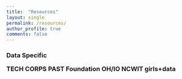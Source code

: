 ```yaml
---
title:  "Resources"
layout: single
permalink: /resources/
author_profile: true
comments: false
---
```


<h3 style:
   STEM Education
</h3>

Data Specific

TECH CORPS
PAST Foundation
OH/IO
NCWIT
girls+data
